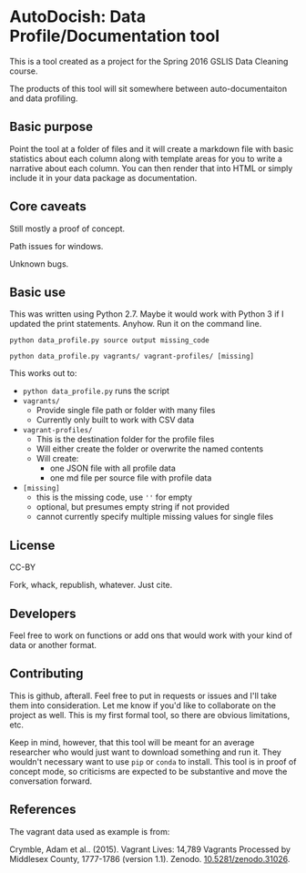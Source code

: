 # AutoDocish: Data Profile/Documentation tool

This is a tool created as a project for the Spring 2016 GSLIS Data Cleaning course.

The products of this tool will sit somewhere between auto-documentaiton and data profiling.

## Basic purpose

Point the tool at a folder of files and it will create a markdown file with basic statistics about each column along with template areas for you to write a narrative about each column.  You can then render that into HTML or simply include it in your data package as documentation.

## Core caveats

Still mostly a proof of concept.

Path issues for windows.

Unknown bugs.

## Basic use

This was written using Python 2.7. Maybe it would work with Python 3 if I updated the print statements.  Anyhow. Run it on the command line.

`python data_profile.py source output missing_code`

`python data_profile.py vagrants/ vagrant-profiles/ [missing]`

This works out to:

* `python data_profile.py` runs the script
* `vagrants/`
	* Provide single file path or folder with many files
	* Currently only built to work with CSV data
* `vagrant-profiles/` 
	* This is the destination folder for the profile files
	* Will either create the folder or overwrite the named contents
	* Will create:
		* one JSON file with all profile data
		* one md file per source file with profile data
* `[missing]` 
	* this is the missing code, use `''` for empty
	* optional, but presumes empty string if not provided
	* cannot currently specify multiple missing values for single files

## License

CC-BY

Fork, whack, republish, whatever. Just cite.

## Developers

Feel free to work on functions or add ons that would work with your kind of data or another format.

## Contributing

This is github, afterall.  Feel free to put in requests or issues and I'll take them into consideration.  Let me know if you'd like to collaborate on the project as well.  This is my first formal tool, so there are obvious limitations, etc.

Keep in mind, however, that this tool will be meant for an average researcher who would just want to download something and run it.  They wouldn't necessary want to use `pip` or `conda` to install.  This tool is in proof of concept mode, so criticisms are expected to be substantive and move the conversation forward.

## References

The vagrant data used as example is from:

Crymble, Adam et al.. (2015). Vagrant Lives: 14,789 Vagrants Processed by Middlesex County, 1777-1786 (version 1.1). Zenodo. [10.5281/zenodo.31026](http://dx.doi.org/10.5281/zenodo.31026).
